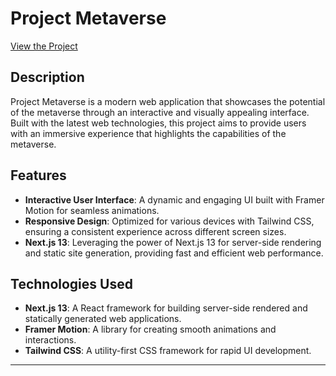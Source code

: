 
# Project Metaverse

[View the Project](https://meta-gray-seven.vercel.app/)

## Description

Project Metaverse is a modern web application that showcases the potential of the metaverse through an interactive and visually appealing interface. Built with the latest web technologies, this project aims to provide users with an immersive experience that highlights the capabilities of the metaverse.

## Features

- **Interactive User Interface**: A dynamic and engaging UI built with Framer Motion for seamless animations.
- **Responsive Design**: Optimized for various devices with Tailwind CSS, ensuring a consistent experience across different screen sizes.
- **Next.js 13**: Leveraging the power of Next.js 13 for server-side rendering and static site generation, providing fast and efficient web performance.

## Technologies Used

- **Next.js 13**: A React framework for building server-side rendered and statically generated web applications.
- **Framer Motion**: A library for creating smooth animations and interactions.
- **Tailwind CSS**: A utility-first CSS framework for rapid UI development.

---
